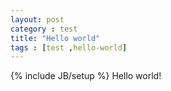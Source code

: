 ```yaml
---
layout: post
category : test
title: "Hello world"
tags : [test ,hello-world]
---
```

{% include JB/setup %}
Hello world!
